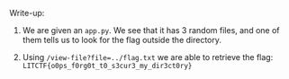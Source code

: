 Write-up:

1. We are given an `app.py`. We see that it has 3 random files, and one of them
tells us to look for the flag outside the directory.

2. Using `/view-file?file=../flag.txt` we are able to retrieve the flag:
`LITCTF{o0ps_f0rg0t_t0_s3cur3_my_dir3ct0ry}`